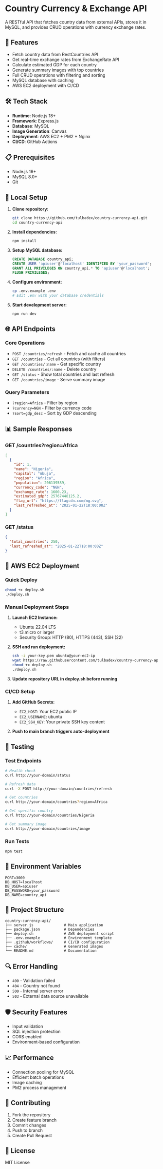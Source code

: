 # Country Currency & Exchange API

A RESTful API that fetches country data from external APIs, stores it in MySQL, and provides CRUD operations with currency exchange rates.

## 🚀 Features

- Fetch country data from RestCountries API
- Get real-time exchange rates from ExchangeRate API
- Calculate estimated GDP for each country
- Generate summary images with top countries
- Full CRUD operations with filtering and sorting
- MySQL database with caching
- AWS EC2 deployment with CI/CD

## 🛠️ Tech Stack

- **Runtime**: Node.js 18+
- **Framework**: Express.js
- **Database**: MySQL
- **Image Generation**: Canvas
- **Deployment**: AWS EC2 + PM2 + Nginx
- **CI/CD**: GitHub Actions

## 📋 Prerequisites

- Node.js 18+
- MySQL 8.0+
- Git

## 🔧 Local Setup

1. **Clone repository:**
   ```bash
   git clone https://github.com/tulbadex/country-currency-api.git
   cd country-currency-api
   ```

2. **Install dependencies:**
   ```bash
   npm install
   ```

3. **Setup MySQL database:**
   ```sql
   CREATE DATABASE country_api;
   CREATE USER 'apiuser'@'localhost' IDENTIFIED BY 'your_password';
   GRANT ALL PRIVILEGES ON country_api.* TO 'apiuser'@'localhost';
   FLUSH PRIVILEGES;
   ```

4. **Configure environment:**
   ```bash
   cp .env.example .env
   # Edit .env with your database credentials
   ```

5. **Start development server:**
   ```bash
   npm run dev
   ```

## 🌐 API Endpoints

### Core Operations
- `POST /countries/refresh` - Fetch and cache all countries
- `GET /countries` - Get all countries (with filters)
- `GET /countries/:name` - Get specific country
- `DELETE /countries/:name` - Delete country
- `GET /status` - Show total countries and last refresh
- `GET /countries/image` - Serve summary image

### Query Parameters
- `?region=Africa` - Filter by region
- `?currency=NGN` - Filter by currency code
- `?sort=gdp_desc` - Sort by GDP descending

## 📊 Sample Responses

### GET /countries?region=Africa
```json
[
  {
    "id": 1,
    "name": "Nigeria",
    "capital": "Abuja",
    "region": "Africa",
    "population": 206139589,
    "currency_code": "NGN",
    "exchange_rate": 1600.23,
    "estimated_gdp": 25767448125.2,
    "flag_url": "https://flagcdn.com/ng.svg",
    "last_refreshed_at": "2025-01-22T18:00:00Z"
  }
]
```

### GET /status
```json
{
  "total_countries": 250,
  "last_refreshed_at": "2025-01-22T18:00:00Z"
}
```

## 🚀 AWS EC2 Deployment

### Quick Deploy
```bash
chmod +x deploy.sh
./deploy.sh
```

### Manual Deployment Steps

1. **Launch EC2 Instance:**
   - Ubuntu 22.04 LTS
   - t3.micro or larger
   - Security Group: HTTP (80), HTTPS (443), SSH (22)

2. **SSH and run deployment:**
   ```bash
   ssh -i your-key.pem ubuntu@your-ec2-ip
   wget https://raw.githubusercontent.com/tulbadex/country-currency-api/main/deploy.sh
   chmod +x deploy.sh
   ./deploy.sh
   ```

3. **Update repository URL in deploy.sh before running**

### CI/CD Setup

1. **Add GitHub Secrets:**
   - `EC2_HOST`: Your EC2 public IP
   - `EC2_USERNAME`: ubuntu
   - `EC2_SSH_KEY`: Your private SSH key content

2. **Push to main branch triggers auto-deployment**

## 🧪 Testing

### Test Endpoints
```bash
# Health check
curl http://your-domain/status

# Refresh data
curl -X POST http://your-domain/countries/refresh

# Get countries
curl http://your-domain/countries?region=Africa

# Get specific country
curl http://your-domain/countries/Nigeria

# Get summary image
curl http://your-domain/countries/image
```

### Run Tests
```bash
npm test
```

## 🔧 Environment Variables

```env
PORT=3000
DB_HOST=localhost
DB_USER=apiuser
DB_PASSWORD=your_password
DB_NAME=country_api
```

## 📁 Project Structure

```
country-currency-api/
├── server.js              # Main application
├── package.json           # Dependencies
├── deploy.sh              # AWS deployment script
├── .env.example           # Environment template
├── .github/workflows/     # CI/CD configuration
├── cache/                 # Generated images
└── README.md              # Documentation
```

## 🔍 Error Handling

- `400` - Validation failed
- `404` - Country not found
- `500` - Internal server error
- `503` - External data source unavailable

## 🛡️ Security Features

- Input validation
- SQL injection protection
- CORS enabled
- Environment-based configuration

## 📈 Performance

- Connection pooling for MySQL
- Efficient batch operations
- Image caching
- PM2 process management

## 🤝 Contributing

1. Fork the repository
2. Create feature branch
3. Commit changes
4. Push to branch
5. Create Pull Request

## 📄 License

MIT License